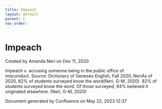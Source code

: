 ```yaml
---
title: Impeach
layout: default
parent: I
nav_order:
---
```


# Impeach

Created by  Amanda Neri on Dec 11, 2020

Impeach v. accusing someone being in the public office of misconduct. Source: Dictionary of Geneseo English, Fall 2020, NeriAs of 2020, 82% of students surveyed know the word(Neri, G-M, 2020)  82% of students surveyed know the word. Of those surveyed, 94% believed it originated elsewhere. (Neri, G-M, 2020)

Document generated by Confluence on May 22, 2023 12:37


